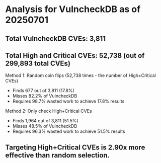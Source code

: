 # Analysis for VulncheckDB as of 20250701

## Total VulncheckDB CVEs: 3,811
## Total High and Critical CVEs: 52,738 (out of 299,893 total CVEs)

Method 1: Random coin flips (52,738 times - the number of High+Critical CVEs)
  - Finds 677 out of 3,811 (17.8%)
  - Misses 82.2% of VulncheckDB
  - Requires 98.7% wasted work to achieve 17.8% results

Method 2: Only check High+Critical CVEs
  - Finds 1,964 out of 3,811 (51.5%)
  - Misses 48.5% of VulncheckDB
  - Requires 96.3% wasted work to achieve 51.5% results

## Targeting High+Critical CVEs is 2.90x more effective than random selection.
